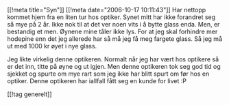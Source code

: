 [[!meta  title="Syn"]]
[[!meta  date="2006-10-17 10:11:43"]]
Har nettopp kommet hjem fra en liten tur hos optiker. Synet mitt har ikke forandret seg så mye på 2 år. Ikke nok til at det ver noen vits i å bytte glass enda. Men, er bestandig et men. Øynene mine tåler ikke lys. For at jeg skal forhindre mer hodepine enn det jeg allerede har så må jeg få meg fargete glass. Så jeg må ut med 1000 kr øyet i nye glass.

Jeg likte virkelig denne optikeren. Normalt når jeg har vært hos optikere så er det inn, titte på øyne og ut igjen. Men denne optikeren tok seg god tid og sjekket og spurte om mye rart som jeg ikke har blitt spurt om før hos en optiker. Denne optikeren har iallfall fått seg en kunde for livet :P

[[!tag  generelt]]